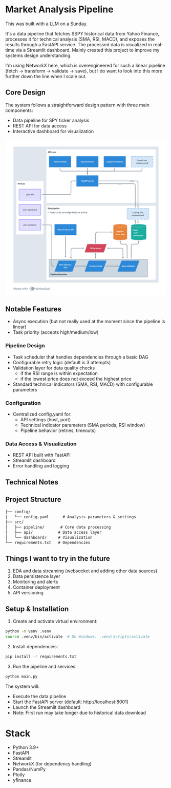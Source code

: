 # Market Analysis Pipeline

This was built with a LLM on a Sunday.

It's a data pipeline that fetches $SPY historical data from Yahoo Finance, processes it for technical analysis (SMA, RSI, MACD), and exposes the results through a FastAPI service. The processed data is visualized in real-time via a Streamlit dashboard. Mainly created this project to improve my systems design understanding.

I'm using NetworkX here, which is overengineered for such a linear pipeline (fetch -> transform -> validate -> save), but I do want to look into this more further down the line when I scale out.

## Core Design

The system follows a straightforward design pattern with three main components:
- Data pipeline for SPY ticker analysis
- REST API for data access
- Interactive dashboard for visualization

![Design architecture of the API layer, data pipeline, and ](architecture.png)

## Notable Features
- Async execution (but not really used at the moment since the pipeline is linear)
- Task priority (accepts high/medium/low)

### Pipeline Design
- Task scheduler that handles dependencies through a basic DAG
- Configurable retry logic (default is 3 attempts)
- Validation layer for data quality checks
  - if the RSI range is within expectation
  - if the lowest price does not exceed the highest price
- Standard technical indicators (SMA, RSI, MACD) with configurable parameters

### Configuration
- Centralized config.yaml for:
  - API settings (host, port)
  - Technical indicator parameters (SMA periods, RSI window)
  - Pipeline behavior (retries, timeouts)

### Data Access & Visualization
- REST API built with FastAPI
- Streamlit dashboard
- Error handling and logging

## Technical Notes

## Project Structure
```
├── config/
│   └── config.yaml      # Analysis parameters & settings
├── src/
│   ├── pipeline/       # Core data processing
│   ├── api/           # Data access layer
│   └── dashboard/     # Visualization
└── requirements.txt   # Dependencies
```

## Things I want to try in the future

1. EDA and data streaming (websocket and adding other data sources)
2. Data persistence layer
3. Monitoring and alerts
4. Container deployment
5. API versioning

## Setup & Installation

1. Create and activate virtual environment:
```bash
python -m venv .venv
source .venv/bin/activate  # On Windows: .venv\Scripts\activate
```

2. Install dependencies:
```bash
pip install -r requirements.txt
```

3. Run the pipeline and services:
```bash
python main.py
```

The system will:
- Execute the data pipeline
- Start the FastAPI server (default: http://localhost:8001)
- Launch the Streamlit dashboard
- Note: First run may take longer due to historical data download

# Stack

- Python 3.9+
- FastAPI
- Streamlit
- NetworkX (for dependency handling)
- Pandas/NumPy
- Plotly
- yfinance

